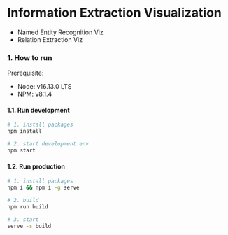 # Information Extraction Visualization

- Named Entity Recognition Viz
- Relation Extraction Viz

### 1. How to run

Prerequisite:

- Node: v16.13.0 LTS
- NPM: v8.1.4

#### 1.1. Run development

```bash
# 1. install packages
npm install

# 2. start development env
npm start
```

#### 1.2. Run production

```bash
# 1. install packages
npm i && npm i -g serve

# 2. build
npm run build

# 3. start
serve -s build
```
